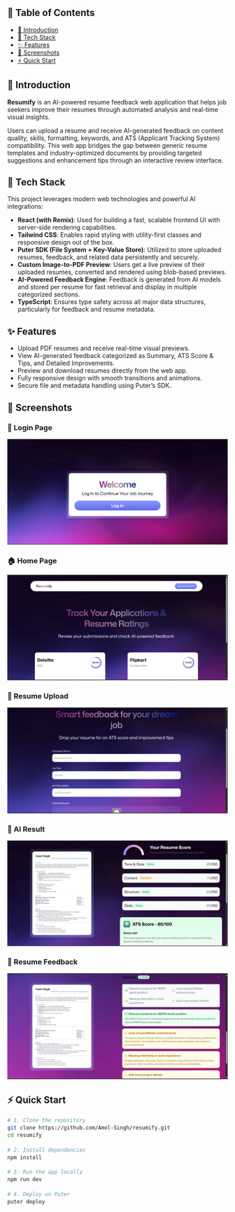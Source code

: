 ## 📑 Table of Contents

- [🧠 Introduction](#-introduction)
- [🧰 Tech Stack](#-tech-stack)
- [✨ Features](#-features)
- [📸 Screenshots](#-screenshots)
- [⚡ Quick Start](#-quick-start)


## 🧠 Introduction

**Resumify** is an AI-powered resume feedback web application that helps job seekers improve their resumes through automated analysis and real-time visual insights.

Users can upload a resume and receive AI-generated feedback on content quality, skills, formatting, keywords, and ATS (Applicant Tracking System) compatibility. This web app bridges the gap between generic resume templates and industry-optimized documents by providing targeted suggestions and enhancement tips through an interactive review interface.


## 🧰 Tech Stack

This project leverages modern web technologies and powerful AI integrations:

- **React (with Remix)**: Used for building a fast, scalable frontend UI with server-side rendering capabilities.
- **Tailwind CSS**: Enables rapid styling with utility-first classes and responsive design out of the box.
- **Puter SDK (File System + Key-Value Store)**: Utilized to store uploaded resumes, feedback, and related data persistently and securely.
- **Custom Image-to-PDF Preview**: Users get a live preview of their uploaded resumes, converted and rendered using blob-based previews.
- **AI-Powered Feedback Engine**: Feedback is generated from AI models and stored per resume for fast retrieval and display in multiple categorized sections.
- **TypeScript**: Ensures type safety across all major data structures, particularly for feedback and resume metadata.


## ✨ Features

- Upload PDF resumes and receive real-time visual previews.
- View AI-generated feedback categorized as Summary, ATS Score & Tips, and Detailed Improvements.
- Preview and download resumes directly from the web app.
- Fully responsive design with smooth transitions and animations.
- Secure file and metadata handling using Puter’s SDK.


## 📸 Screenshots

### 🔐 Login Page
![Login](./public/readme/Landing-page.png)

### 🏠 Home Page  
![Upload Screenshot](./public/readme/Home-page.png)

### 📝 Resume Upload
![Upload Screenshot](./public/readme/Upload-resume.png)

### 🤖 AI Result
![Feedback Screenshot](./public/readme/Resume-review-1.png)

### 📄 Resume Feedback
![Preview Screenshot](./public/readme/Resume-review-2.png)


## ⚡ Quick Start

```bash
# 1. Clone the repository
git clone https://github.com/Amol-Singh/resumify.git
cd resumify

# 2. Install dependencies
npm install

# 3. Run the app locally
npm run dev

# 4. Deploy on Puter
puter deploy
